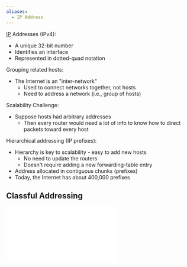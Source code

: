 ```yaml
---
aliases:
  - IP Address
---
```


[IP](OSI%20layers/Network%20Layer/IP/IP.md) Addresses (IPv4):
- A unique 32-bit number
- Identifies an interface
- Represented in dotted-quad notation

Grouping related hosts:
- The Internet is an "inter-network"
	- Used to connect networks together, not hosts
	- Need to address a network (i.e., group of hosts)

Scalability Challenge:
- Suppose hosts had arbitrary addresses
	- Then every router would need a lot of info to know how to direct packets toward every host

Hierarchical addressing (IP prefixes):
- Hierarchy is key to scalability - easy to add new hosts
	- No need to update the routers
	- Doesn't require adding a new forwarding-table entry
- Address allocated in contiguous chunks (prefixes)
- Today, the Internet has about 400,000 prefixes

## Classful Addressing

![Classful Addressing](OSI%20layers/Network%20Layer/IP/Classful%20Addressing.md)
